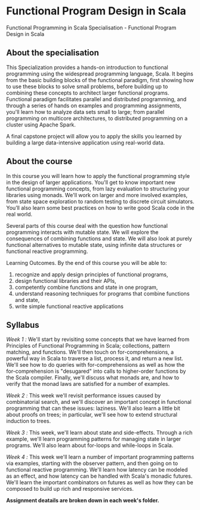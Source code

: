 # Functional Program Design in Scala
Functional Programming in Scala Specialisation - Functional Program Design in Scala

## About the specialisation

This Specialization provides a hands-on introduction to functional programming using the widespread programming language, Scala. It begins from the basic building blocks of the functional paradigm, first showing how to use these blocks to solve small problems, before building up to combining these concepts to architect larger functional programs. Functional paradigm facilitates parallel and distributed programming, and through a series of hands on examples and programming assignments, you'll learn how to analyze data sets small to large; from parallel programming on multicore architectures, to distributed programming on a cluster using Apache Spark.

A final capstone project will allow you to apply the skills you learned by building a large data-intensive application using real-world data.

## About the course

In this course you will learn how to apply the functional programming style in the design of larger applications. You'll get to know important new functional programming concepts, from lazy evaluation to structuring your libraries using monads. We'll work on larger and more involved examples, from state space exploration to random testing to discrete circuit simulators. You’ll also learn some best practices on how to write good Scala code in the real world.

Several parts of this course deal with the question how functional programming interacts with mutable state. We will explore the consequences of combining functions and state. We will also look at purely functional alternatives to mutable state, using infinite data structures or functional reactive programming.

Learning Outcomes. By the end of this course you will be able to:

1) recognize and apply design principles of functional programs,
2)  design functional libraries and their APIs,
3) competently combine functions and state in one program,
4) understand reasoning techniques for programs that combine 
   functions and state,
5) write simple functional reactive applications

## Syllabus 



*Week 1 :* We'll start by revisiting some concepts that we have learned from Principles of Functional Programming in Scala; collections, pattern matching, and functions. We'll then touch on for-comprehensions, a powerful way in Scala to traverse a list, process it, and return a new list. We'll see how to do queries with for-comprehensions as well as how the for-comprehension is "desugared" into calls to higher-order functions by the Scala compiler. Finally, we'll discuss what monads are, and how to verify that the monad laws are satisfied for a number of examples.

*Week 2 :* This week we'll revisit performance issues caused by combinatorial search, and we'll discover an important concept in functional programming that can these issues: laziness. We'll also learn a little bit about proofs on trees; in particular, we'll see how to extend structural induction to trees.

*Week 3 :* This week, we'll learn about state and side-effects. Through a rich example, we'll learn programming patterns for managing state in larger programs. We'll also learn about for-loops and while-loops in Scala.

*Week 4 :* This week we'll learn a number of important programming patterns via examples, starting with the observer pattern, and then going on to functional reactive programming. We'll learn how latency can be modeled as an effect, and how latency can be handled with Scala's monadic futures. We'll learn the important combinators on futures as well as how they can be composed to build up rich and responsive services.


**Assignment deatails are broken down in each week's folder.**
